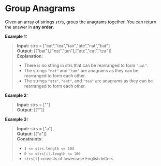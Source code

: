 # Group Anagrams

Given an array of strings  `strs`, group the  anagrams  together. You can return the answer in  **any order**.

**Example 1:**

> **Input:**  strs = ["eat","tea","tan","ate","nat","bat"]\
> **Output:**  [["bat"],["nat","tan"],["ate","eat","tea"]]\
> **Explanation:**
> -  There is no string in strs that can be rearranged to form  `"bat"`.
> -  The strings  `"nat"`  and  `"tan"`  are anagrams as they can be rearranged to form each other.
> -  The strings  `"ate"`,  `"eat"`, and  `"tea"`  are anagrams as they can be rearranged to form each other.

**Example 2:**

> **Input:**  strs = [""]\
> **Output:**  [[""]]

**Example 3:**

> **Input:**  strs = ["a"]\
> **Output:**  [["a"]]\
> **Constraints:**
> - `1 <= strs.length <= 104`
> - `0 <= strs[i].length <= 100`
> - `strs[i]`  consists of lowercase English letters.

